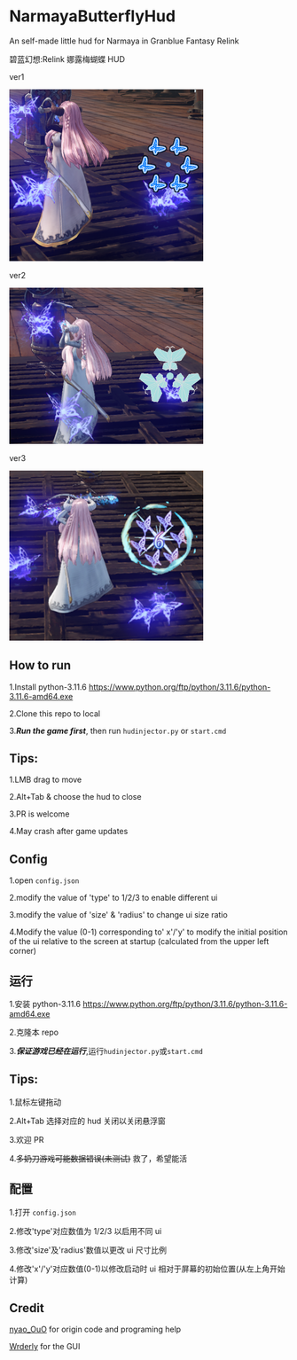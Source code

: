 # NarmayaButterflyHud

An self-made little hud for Narmaya in Granblue Fantasy Relink

碧蓝幻想:Relink 娜露梅蝴蝶 HUD

ver1

<img title="" src="./img/previewimg1.png" alt="preview" width="350" data-align="inline">

ver2

<img title="" src="./img/previewdraw1.png" alt="previewimg1.png" width="350" data-align="inline">

ver3

<img title="" src="./img/previewimg3.png" alt="previewimg3.png" width="350" data-align="inline">

## How to run

1.Install python-3.11.6 https://www.python.org/ftp/python/3.11.6/python-3.11.6-amd64.exe

2.Clone this repo to local

3.**_Run the game first_**, then run `hudinjector.py` or `start.cmd`

## Tips:

1.LMB drag to move

2.Alt+Tab & choose the hud to close

3.PR is welcome

4.May crash after game updates

## Config

1.open `config.json`

2.modify the value of 'type' to 1/2/3 to enable different ui

3.modify the value of 'size' & 'radius' to change ui size ratio

4.Modify the value (0-1) corresponding to' x'/'y' to modify the initial position of the ui relative to the screen at startup (calculated from the upper left corner)

## 运行

1.安装 python-3.11.6 https://www.python.org/ftp/python/3.11.6/python-3.11.6-amd64.exe

2.克隆本 repo

3.**_保证游戏已经在运行_**,运行`hudinjector.py`或`start.cmd`

## Tips:

1.鼠标左键拖动

2.Alt+Tab 选择对应的 hud 关闭以关闭悬浮窗

3.欢迎 PR

4.~~多奶刀游戏可能数据错误(未测试)~~ 救了，希望能活

## 配置

1.打开 `config.json`

2.修改'type'对应数值为 1/2/3 以启用不同 ui

3.修改'size'及'radius'数值以更改 ui 尺寸比例

4.修改'x'/'y'对应数值(0-1)以修改启动时 ui 相对于屏幕的初始位置(从左上角开始计算)

## Credit

[nyao_OuO](https://github.com/nyaoouo) for origin code and programing help

[Wrderly](https://github.com/Wrderly) for the GUI
